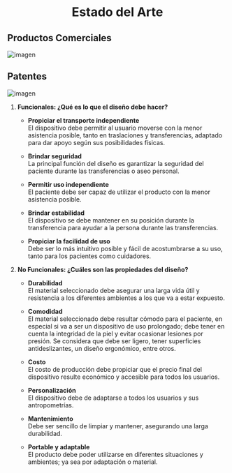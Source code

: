 # <p align="center"> Estado del Arte </p>
## Productos Comerciales ##
![imagen](https://i.postimg.cc/kD3cWVGf/Gr-fico-Tabla-Comparativa-Problemas-y-Soluciones-T-tulos-Minimalista-Moderno-Sencillo-Azul.png)
## Patentes ##
![imagen](https://i.postimg.cc/Dzzn96Pk/Gr-fico-Tabla-Comparativa-Problemas-y-Soluciones-T-tulos-Minimalista-Moderno-Sencillo-Azul-1.png)
1. **Funcionales: ¿Qué es lo que el diseño debe hacer?**

   * **Propiciar el transporte independiente**  
     El dispositivo debe permitir al usuario moverse con la menor asistencia posible, tanto en traslaciones y transferencias, adaptado para dar apoyo según sus posibilidades físicas.

   * **Brindar seguridad**  
     La principal función del diseño es garantizar la seguridad del paciente durante las transferencias o aseo personal.

   * **Permitir uso independiente**  
     El paciente debe ser capaz de utilizar el producto con la menor asistencia posible.

   * **Brindar estabilidad**  
     El dispositivo se debe mantener en su posición durante la transferencia para ayudar a la persona durante las transferencias.

   * **Propiciar la facilidad de uso**  
     Debe ser lo más intuitivo posible y fácil de acostumbrarse a su uso, tanto para los pacientes como cuidadores.

2. **No Funcionales: ¿Cuáles son las propiedades del diseño?**

   * **Durabilidad**   
     El material seleccionado debe asegurar una larga vida útil y resistencia a los diferentes ambientes a los que va a estar expuesto.

   * **Comodidad**  
     El material seleccionado debe resultar cómodo para el paciente, en especial si va a ser un dispositivo de uso prolongado; debe tener en cuenta la integridad de la piel y evitar ocasionar lesiones por presión. Se considera que debe ser ligero, tener superficies antideslizantes, un diseño ergonómico, entre otros.

   * **Costo**  
     El costo de producción debe propiciar que el precio final del dispositivo resulte económico y accesible para todos los usuarios.

   * **Personalización**  
     El dispositivo debe de adaptarse a todos los usuarios y sus antropometrías.

   * **Mantenimiento**  
     Debe ser sencillo de limpiar y mantener, asegurando una larga durabilidad.

   * **Portable y adaptable**   
     El producto debe poder utilizarse en diferentes situaciones y ambientes; ya sea por adaptación o material.

     
